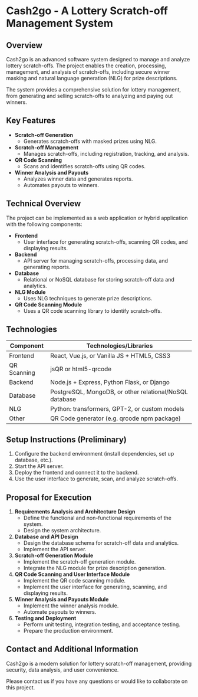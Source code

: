 # Cash2go - A Lottery Scratch-off Management System

## Overview

Cash2go is an advanced software system designed to manage and analyze lottery scratch-offs. The project enables the creation, processing, management, and analysis of scratch-offs, including secure winner masking and natural language generation (NLG) for prize descriptions.

The system provides a comprehensive solution for lottery management, from generating and selling scratch-offs to analyzing and paying out winners.

## Key Features

* **Scratch-off Generation**
	+ Generates scratch-offs with masked prizes using NLG.
* **Scratch-off Management**
	+ Manages scratch-offs, including registration, tracking, and analysis.
* **QR Code Scanning**
	+ Scans and identifies scratch-offs using QR codes.
* **Winner Analysis and Payouts**
	+ Analyzes winner data and generates reports.
	+ Automates payouts to winners.

## Technical Overview

The project can be implemented as a web application or hybrid application with the following components:

* **Frontend**
	+ User interface for generating scratch-offs, scanning QR codes, and displaying results.
* **Backend**
	+ API server for managing scratch-offs, processing data, and generating reports.
* **Database**
	+ Relational or NoSQL database for storing scratch-off data and analytics.
* **NLG Module**
	+ Uses NLG techniques to generate prize descriptions.
* **QR Code Scanning Module**
	+ Uses a QR code scanning library to identify scratch-offs.

## Technologies

| Component | Technologies/Libraries |
|-----------|------------------------|
| Frontend  | React, Vue.js, or Vanilla JS + HTML5, CSS3 |
| QR Scanning| jsQR or html5-qrcode    |
| Backend   | Node.js + Express, Python Flask, or Django |
| Database  | PostgreSQL, MongoDB, or other relational/NoSQL database |
| NLG       | Python: transformers, GPT-2, or custom models |
| Other     | QR Code generator (e.g. qrcode npm package) |

## Setup Instructions (Preliminary)

1. Configure the backend environment (install dependencies, set up database, etc.).
2. Start the API server.
3. Deploy the frontend and connect it to the backend.
4. Use the user interface to generate, scan, and analyze scratch-offs.

## Proposal for Execution

1. **Requirements Analysis and Architecture Design**
	* Define the functional and non-functional requirements of the system.
	* Design the system architecture.
2. **Database and API Design**
	* Design the database schema for scratch-off data and analytics.
	* Implement the API server.
3. **Scratch-off Generation Module**
	* Implement the scratch-off generation module.
	* Integrate the NLG module for prize description generation.
4. **QR Code Scanning and User Interface Module**
	* Implement the QR code scanning module.
	* Implement the user interface for generating, scanning, and displaying results.
5. **Winner Analysis and Payouts Module**
	* Implement the winner analysis module.
	* Automate payouts to winners.
6. **Testing and Deployment**
	* Perform unit testing, integration testing, and acceptance testing.
	* Prepare the production environment.

## Contact and Additional Information

Cash2go is a modern solution for lottery scratch-off management, providing security, data analysis, and user convenience.

Please contact us if you have any questions or would like to collaborate on this project.

